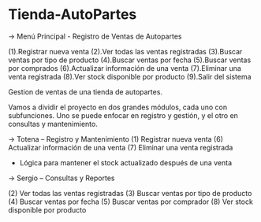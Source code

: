 # Tienda-AutoPartes
-> Menú Principal - Registro de Ventas de Autopartes

(1).Registrar nueva venta
(2).Ver todas las ventas registradas
(3).Buscar ventas por tipo de producto
(4).Buscar ventas por fecha
(5).Buscar ventas por comprados
(6).Actualizar información de una venta
(7).Eliminar una venta registrada
(8).Ver stock disponible por producto
(9).Salir del sistema
 
Gestion de ventas de una tienda de autopartes.


Vamos a dividir el proyecto en dos grandes módulos, cada uno con subfunciones. Uno se puede enfocar en registro y gestión, y el otro en consultas y mantenimiento.

-> Totena – Registro y Mantenimiento
(1) Registrar nueva venta
(6) Actualizar información de una venta
(7) Eliminar una venta registrada

- Lógica para mantener el stock actualizado después de una venta

-> Sergio – Consultas y Reportes

(2) Ver todas las ventas registradas
(3) Buscar ventas por tipo de producto
(4) Buscar ventas por fecha
(5) Buscar ventas por comprador
(8) Ver stock disponible por producto
